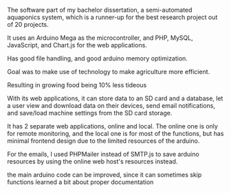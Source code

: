 The software part of my bachelor dissertation, a semi-automated aquaponics system, which is a runner-up for the best research project out of 20 projects.

It uses an Arduino Mega as the microcontroller, and PHP, MySQL, JavaScript, and Chart.js for the web applications.

Has good file handling, and good arduino memory optimization.

Goal was to make use of technology to make agriculture more efficient.

Resulting in growing food being 10% less tideous

With its web applications, it can store data to an SD card and a database, let a user view and download data on their devices, send email notifications, and save/load machine settings from the SD card storage. 

It has 2 separate web applications, online and local. The online one is only for remote monitoring, and the local one is for most of the functions, but has minimal frontend design due to the limited resources of the arduino.

For the emails, I used PHPMailer instead of SMTP.js to save arduino resources by using the online web host's resources instead.




the main arduino code can be improved, since it can sometimes skip functions
learned a bit about proper documentation
